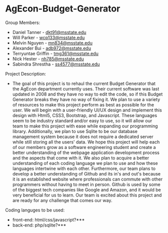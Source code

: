 # AgEcon-Budget-Generator

Group Members: 
* Daniel Tanner - dkt91@msstate.edu
* Will Parker - wcp133@msstate.edu
* Melvin Nguyen - mn834@msstate.edu
* Alexander Bui - adb972@msstate.edu
* Terryuntae Griffin - tmg361@msstate.edu
* Nick Hester - nh785@msstate.edu
* Sabindra Shrestha - ss4577@msstate.edu

Project Description:
* The goal of this project is to rehaul the current Budget Generator that the AgEcon department currently uses. Their current software was last updated in 2008 and they have no way to edit the code, so if this Budget Generator breaks they have no way of fixing it. We plan to use a variety of resources to make this project perform as best as possible for the user. We will begin with a user-friendly UI/UX design and implement this design with Html5, CSS3, Bootstrap, and Javascript. These languages seem to be industry standard and/or easy to use, so it will allow our team to make this project with ease while expanding our programming library. Additionally, we plan to use Sqlite to be our database management system because it does not require a dedicated server while still storing all the users' data. We hope this project will help each of our members grow as a software engineering student and create a better understanding of the webpage application development process and the aspects that come with it. We also plan to acquire a better understanding of each coding language we plan to use and how these languages intertwine with each other. Furthermore, our team plans to develop a better understanding of Github and its in's and out's because it is an established website where professionals can commute with other programmers without having to meet in person. Github is used by some of the biggest tech companies like Google and Amazon, and it would be very beneficial for us to learn. Our team is excited about this project and are ready for any challenge that comes our way.

Coding languges to be used:
* front-end: html/css/javascript?***
* back-end: php/sqlite?***
